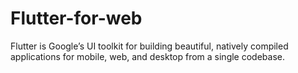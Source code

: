 # Flutter-for-web
 Flutter is Google’s UI toolkit for building beautiful, natively compiled applications for mobile, web, and desktop from a single codebase.
